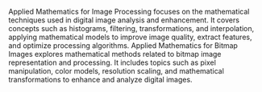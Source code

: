 Applied Mathematics for Image Processing focuses on the mathematical techniques used in digital image analysis and enhancement. It covers concepts such as histograms, filtering, transformations, and interpolation, applying mathematical models to improve image quality, extract features, and optimize processing algorithms.
Applied Mathematics for Bitmap Images explores mathematical methods related to bitmap image representation and processing. It includes topics such as pixel manipulation, color models, resolution scaling, and mathematical transformations to enhance and analyze digital images.
